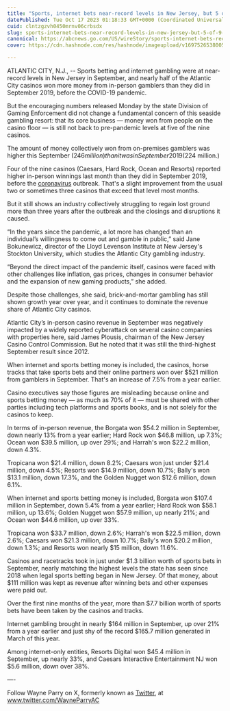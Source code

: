 ```yaml
---
title: "Sports, internet bets near-record levels in New Jersey, but 5 of 9 casinos trail pre-pandemic levels"
datePublished: Tue Oct 17 2023 01:18:33 GMT+0000 (Coordinated Universal Time)
cuid: clntzgzvh0450mrnv06crbsdx
slug: sports-internet-bets-near-record-levels-in-new-jersey-but-5-of-9-casinos-trail-pre-pandemic-levels-1
canonical: https://abcnews.go.com/US/wireStory/sports-internet-bets-record-levels-new-jersey-5-104021210
cover: https://cdn.hashnode.com/res/hashnode/imageupload/v1697526538005/256ecfb4-0f8d-4dba-9a01-fe0d452c26a3.jpeg

---
```


ATLANTIC CITY, N.J., -- Sports betting and internet gambling were at near-record levels in New Jersey in September, and nearly half of the Atlantic City casinos won more money from in-person gamblers than they did in September 2019, before the COVID-19 pandemic.

But the encouraging numbers released Monday by the state Division of Gaming Enforcement did not change a fundamental concern of this seaside gambling resort: that its core business — money won from people on the casino floor — is still not back to pre-pandemic levels at five of the nine casinos.

The amount of money collectively won from on-premises gamblers was higher this September ($246 million) than it was in September 2019 ($224 million.)

Four of the nine casinos (Caesars, Hard Rock, Ocean and Resorts) reported higher in-person winnings last month than they did in September 2019, before the [coronavirus](https://abcnews.go.com/alerts/Coronavirus) outbreak. That's a slight improvement from the usual two or sometimes three casinos that exceed that level most months.

But it still shows an industry collectively struggling to regain lost ground more than three years after the outbreak and the closings and disruptions it caused.

“In the years since the pandemic, a lot more has changed than an individual’s willingness to come out and gamble in public,” said Jane Bokunewicz, director of the Lloyd Levenson Institute at New Jersey's Stockton University, which studies the Atlantic City gambling industry.

“Beyond the direct impact of the pandemic itself, casinos were faced with other challenges like inflation, gas prices, changes in consumer behavior and the expansion of new gaming products,” she added.

Despite those challenges, she said, brick-and-mortar gambling has still shown growth year over year, and it continues to dominate the revenue share of Atlantic City casinos.

Atlantic City’s in-person casino revenue in September was negatively impacted by a widely reported cyberattack on several casino companies with properties here, said James Plousis, chairman of the New Jersey Casino Control Commission. But he noted that it was still the third-highest September result since 2012.

When internet and sports betting money is included, the casinos, horse tracks that take sports bets and their online partners won over $521 million from gamblers in September. That's an increase of 7.5% from a year earlier.

Casino executives say those figures are misleading because online and sports betting money — as much as 70% of it — must be shared with other parties including tech platforms and sports books, and is not solely for the casinos to keep.

In terms of in-person revenue, the Borgata won $54.2 million in September, down nearly 13% from a year earlier; Hard Rock won $46.8 million, up 7.3%; Ocean won $39.5 million, up over 29%; and Harrah's won $22.2 million, down 4.3%.

Tropicana won $21.4 million, down 8.2%; Caesars won just under $21.4 million, down 4.5%; Resorts won $14.9 million, down 10.7%; Bally's won $13.1 million, down 17.3%, and the Golden Nugget won $12.6 million, down 6.1%.

When internet and sports betting money is included, Borgata won $107.4 million in September, down 5.4% from a year earlier; Hard Rock won $58.1 million, up 13.6%; Golden Nugget won $57.9 million, up nearly 21%; and Ocean won $44.6 million, up over 33%.

Tropicana won $33.7 million, down 2.6%; Harrah's won $22.5 million, down 2.6%; Caesars won $21.3 million, down 10.7%; Bally's won $20.2 million, down 1.3%; and Resorts won nearly $15 million, down 11.6%.

Casinos and racetracks took in just under $1.3 billion worth of sports bets in September, nearly matching the highest levels the state has seen since 2018 when legal sports betting began in New Jersey. Of that money, about $111 million was kept as revenue after winning bets and other expenses were paid out.

Over the first nine months of the year, more than $7.7 billion worth of sports bets have been taken by the casinos and tracks.

Internet gambling brought in nearly $164 million in September, up over 21% from a year earlier and just shy of the record $165.7 million generated in March of this year.

Among internet-only entities, Resorts Digital won $45.4 million in September, up nearly 33%, and Caesars Interactive Entertainment NJ won $5.6 million, down over 38%.

—-

Follow Wayne Parry on X, formerly known as [Twitter](https://abcnews.go.com/alerts/Twitter), at www.twitter.com/WayneParryAC